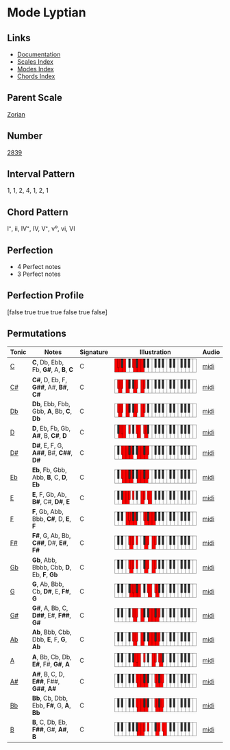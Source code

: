 # Mode Lyptian

## Links

- [Documentation](index.md)
- [Scales Index](Scales.md)
- [Modes Index](Modes.md)
- [Chords Index](Chords.md)

## Parent Scale

[Zorian](ScaleZorian.md)

## Number

[2839](https://ianring.com/musictheory/scales/2839)

## Interval Pattern

1, 1, 2, 4, 1, 2, 1

## Chord Pattern

I⁺, ii, IV⁺, IV, V⁺, v⁰, vi, VI

## Perfection

- 4 Perfect notes
- 3 Perfect notes

## Perfection Profile

[false true true true false true false]

## Permutations

| Tonic | Notes | Signature | Illustration | Audio |
|-------|-------|-----------|--------------|-------|
| [C](ModeCNaturalLyptian.md) | **C**, Db, Ebb, Fb, **G#**, A, **B**, **C** | C | ![CNaturalLyptian](ModeCNaturalLyptian.png) | [midi](https://github.com/edipermadi/music/blob/main/docs/ModeCNaturalLyptian.mid?raw=true) |
| [C#](ModeCSharpLyptian.md) | **C#**, D, Eb, F, **G##**, A#, **B#**, **C#** | C | ![CSharpLyptian](ModeCSharpLyptian.png) | [midi](https://github.com/edipermadi/music/blob/main/docs/ModeCSharpLyptian.mid?raw=true) |
| [Db](ModeDFlatLyptian.md) | **Db**, Ebb, Fbb, Gbb, **A**, Bb, **C**, **Db** | C | ![DFlatLyptian](ModeDFlatLyptian.png) | [midi](https://github.com/edipermadi/music/blob/main/docs/ModeDFlatLyptian.mid?raw=true) |
| [D](ModeDNaturalLyptian.md) | **D**, Eb, Fb, Gb, **A#**, B, **C#**, **D** | C | ![DNaturalLyptian](ModeDNaturalLyptian.png) | [midi](https://github.com/edipermadi/music/blob/main/docs/ModeDNaturalLyptian.mid?raw=true) |
| [D#](ModeDSharpLyptian.md) | **D#**, E, F, G, **A##**, B#, **C##**, **D#** | C | ![DSharpLyptian](ModeDSharpLyptian.png) | [midi](https://github.com/edipermadi/music/blob/main/docs/ModeDSharpLyptian.mid?raw=true) |
| [Eb](ModeEFlatLyptian.md) | **Eb**, Fb, Gbb, Abb, **B**, C, **D**, **Eb** | C | ![EFlatLyptian](ModeEFlatLyptian.png) | [midi](https://github.com/edipermadi/music/blob/main/docs/ModeEFlatLyptian.mid?raw=true) |
| [E](ModeENaturalLyptian.md) | **E**, F, Gb, Ab, **B#**, C#, **D#**, **E** | C | ![ENaturalLyptian](ModeENaturalLyptian.png) | [midi](https://github.com/edipermadi/music/blob/main/docs/ModeENaturalLyptian.mid?raw=true) |
| [F](ModeFNaturalLyptian.md) | **F**, Gb, Abb, Bbb, **C#**, D, **E**, **F** | C | ![FNaturalLyptian](ModeFNaturalLyptian.png) | [midi](https://github.com/edipermadi/music/blob/main/docs/ModeFNaturalLyptian.mid?raw=true) |
| [F#](ModeFSharpLyptian.md) | **F#**, G, Ab, Bb, **C##**, D#, **E#**, **F#** | C | ![FSharpLyptian](ModeFSharpLyptian.png) | [midi](https://github.com/edipermadi/music/blob/main/docs/ModeFSharpLyptian.mid?raw=true) |
| [Gb](ModeGFlatLyptian.md) | **Gb**, Abb, Bbbb, Cbb, **D**, Eb, **F**, **Gb** | C | ![GFlatLyptian](ModeGFlatLyptian.png) | [midi](https://github.com/edipermadi/music/blob/main/docs/ModeGFlatLyptian.mid?raw=true) |
| [G](ModeGNaturalLyptian.md) | **G**, Ab, Bbb, Cb, **D#**, E, **F#**, **G** | C | ![GNaturalLyptian](ModeGNaturalLyptian.png) | [midi](https://github.com/edipermadi/music/blob/main/docs/ModeGNaturalLyptian.mid?raw=true) |
| [G#](ModeGSharpLyptian.md) | **G#**, A, Bb, C, **D##**, E#, **F##**, **G#** | C | ![GSharpLyptian](ModeGSharpLyptian.png) | [midi](https://github.com/edipermadi/music/blob/main/docs/ModeGSharpLyptian.mid?raw=true) |
| [Ab](ModeAFlatLyptian.md) | **Ab**, Bbb, Cbb, Dbb, **E**, F, **G**, **Ab** | C | ![AFlatLyptian](ModeAFlatLyptian.png) | [midi](https://github.com/edipermadi/music/blob/main/docs/ModeAFlatLyptian.mid?raw=true) |
| [A](ModeANaturalLyptian.md) | **A**, Bb, Cb, Db, **E#**, F#, **G#**, **A** | C | ![ANaturalLyptian](ModeANaturalLyptian.png) | [midi](https://github.com/edipermadi/music/blob/main/docs/ModeANaturalLyptian.mid?raw=true) |
| [A#](ModeASharpLyptian.md) | **A#**, B, C, D, **E##**, F##, **G##**, **A#** | C | ![ASharpLyptian](ModeASharpLyptian.png) | [midi](https://github.com/edipermadi/music/blob/main/docs/ModeASharpLyptian.mid?raw=true) |
| [Bb](ModeBFlatLyptian.md) | **Bb**, Cb, Dbb, Ebb, **F#**, G, **A**, **Bb** | C | ![BFlatLyptian](ModeBFlatLyptian.png) | [midi](https://github.com/edipermadi/music/blob/main/docs/ModeBFlatLyptian.mid?raw=true) |
| [B](ModeBNaturalLyptian.md) | **B**, C, Db, Eb, **F##**, G#, **A#**, **B** | C | ![BNaturalLyptian](ModeBNaturalLyptian.png) | [midi](https://github.com/edipermadi/music/blob/main/docs/ModeBNaturalLyptian.mid?raw=true) |
